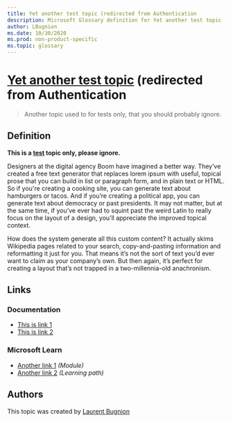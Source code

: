 ```yaml
---
title: Yet another test topic (redirected from Authentication
description: Microsoft Glossary definition for Yet another test topic
author: LBugnion
ms.date: 10/30/2020
ms.prod: non-product-specific
ms.topic: glossary
---
```


# [Yet another test topic](/glossary/topic/another-test/authentication) (redirected from Authentication

> Another topic used to for tests only, that you should probably ignore.

## Definition

**This is a [test](/glossary/topic/test) topic only, please ignore.**

Designers at the digital agency Boom have imagined a better way. They’ve created a free text generator that replaces lorem ipsum with useful, topical prose that you can build in list or paragraph form, and in plain text or HTML. So if you're creating a cooking site, you can generate text about hamburgers or tacos. And if you’re creating a political app, you can generate text about democracy or past presidents. It may not matter, but at the same time, if you’ve ever had to squint past the weird Latin to really focus on the layout of a design, you’ll appreciate the improved topical context.

How does the system generate all this custom content? It actually skims Wikipedia pages related to your search, copy-and-pasting information and reformatting it just for you. That means it’s not the sort of text you’d ever want to claim as your company’s own. But then again, it’s perfect for creating a layout that’s not trapped in a two-millennia-old anachronism.

## Links

### Documentation

- [This is link 1](http://gslb.ch)
- [This is link 2](http://gslb.ch)

### Microsoft Learn

- [Another link 1](http://gslb.ch) *(Module)*
- [Another link 2](http://gslb.ch) *(Learning path)*

## Authors

This topic was created by [Laurent Bugnion](http://twitter.com/@LBugnion)
